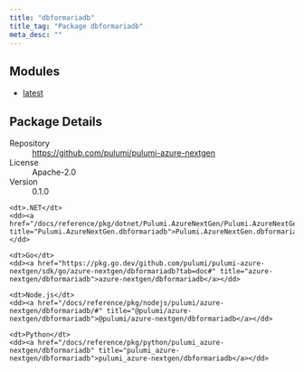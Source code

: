 ```yaml
---
title: "dbformariadb"
title_tag: "Package dbformariadb"
meta_desc: ""
---
```


<!-- WARNING: this file was generated by Pulumi Docs Generator. -->
<!-- Do not edit by hand unless you're certain you know what you are doing! -->



<h2 id="modules">Modules</h2>
<ul class="api">
    <li><a href="latest/" title="latest"><span class="symbol module"></span>latest</a></li>
</ul>

<h2 id="package-details">Package Details</h2>
<dl class="package-details">
	<dt>Repository</dt>
	<dd><a href="https://github.com/pulumi/pulumi-azure-nextgen">https://github.com/pulumi/pulumi-azure-nextgen</a></dd>
	<dt>License</dt>
	<dd>Apache-2.0</dd>
	<dt>Version</dt>
	<dd>0.1.0</dd>
</dl>



<dl class="tabular">

    <dt>.NET</dt>
    <dd><a href="/docs/reference/pkg/dotnet/Pulumi.AzureNextGen/Pulumi.AzureNextGen.dbformariadb.html" title="Pulumi.AzureNextGen.dbformariadb">Pulumi.AzureNextGen.dbformariadb</a></dd>

    <dt>Go</dt>
    <dd><a href="https://pkg.go.dev/github.com/pulumi/pulumi-azure-nextgen/sdk/go/azure-nextgen/dbformariadb?tab=doc#" title="azure-nextgen/dbformariadb">azure-nextgen/dbformariadb</a></dd>

    <dt>Node.js</dt>
    <dd><a href="/docs/reference/pkg/nodejs/pulumi/azure-nextgen/dbformariadb/#" title="@pulumi/azure-nextgen/dbformariadb">@pulumi/azure-nextgen/dbformariadb</a></dd>

    <dt>Python</dt>
    <dd><a href="/docs/reference/pkg/python/pulumi_azure-nextgen/dbformariadb" title="pulumi_azure-nextgen/dbformariadb">pulumi_azure-nextgen/dbformariadb</a></dd>

</dl>

